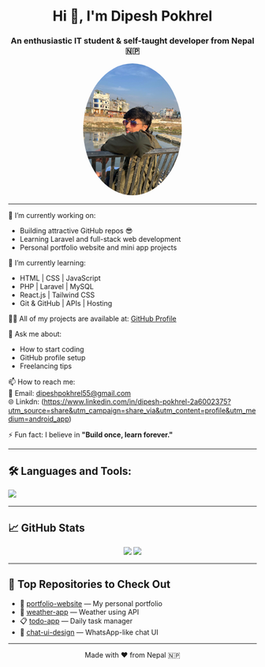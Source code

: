 <h1 align="center">Hi 👋, I'm Dipesh Pokhrel</h1>
<h3 align="center">An enthusiastic IT student & self-taught developer from Nepal 🇳🇵</h3>

<p align="center">
  <img src="wp.jpg" width="200" style="border-radius: 50%;" />
</p>

---

🔭 I’m currently working on:
- Building attractive GitHub repos 😎  
- Learning Laravel and full-stack web development  
- Personal portfolio website and mini app projects

🌱 I’m currently learning:
- HTML | CSS | JavaScript  
- PHP | Laravel | MySQL  
- React.js | Tailwind CSS  
- Git & GitHub | APIs | Hosting  

👨‍💻 All of my projects are available at: [GitHub Profile](https://github.com/LETxworld)

💬 Ask me about:
- How to start coding
- GitHub profile setup
- Freelancing tips

📫 How to reach me:  
📩 Email: dipeshpokhrel55@gmail.com  
🌐 Linkdn: (https://www.linkedin.com/in/dipesh-pokhrel-2a6002375?utm_source=share&utm_campaign=share_via&utm_content=profile&utm_medium=android_app)

⚡ Fun fact: I believe in **"Build once, learn forever."**

---

## 🛠️ Languages and Tools:
<p align="left">
  <img src="https://skillicons.dev/icons?i=html,css,js,php,laravel,react,tailwind,bootstrap,git,github,vscode,figma" />
</p>

---

## 📈 GitHub Stats
<p align="center">
  <img src="https://github-readme-stats.vercel.app/api?username=LETxworld&show_icons=true&theme=tokyonight" width="47%" />
  <img src="https://github-readme-streak-stats.herokuapp.com/?user=LETxworld&theme=tokyonight" width="47%" />
</p>

---

## 🚀 Top Repositories to Check Out
- 🔗 [portfolio-website](https://github.com/LETxworld/portfolio-website) — My personal portfolio  
- 📱 [weather-app](https://github.com/LETxworld/weather-app) — Weather using API  
- 📋 [todo-app](https://github.com/LETxworld/todo-app) — Daily task manager  
- 💬 [chat-ui-design](https://github.com/LETxworld/chat-ui-design) — WhatsApp-like chat UI  



---

<p align="center">Made with ❤️ from Nepal 🇳🇵</p>

